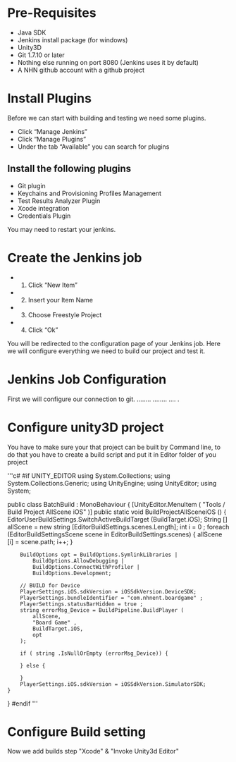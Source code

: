 # Pre-Requisites 
* Java SDK
* Jenkins install package (for windows)
* Unity3D
* Git 1.7.10 or later
* Nothing else running on port 8080 (Jenkins uses it by default)
* A NHN github account with a github project
# Install Plugins
Before we can start with building and testing we need some plugins.
* Click “Manage Jenkins”
* Click “Manage Plugins”
* Under the tab “Available” you can search for plugins

<h2>Install the following plugins</h2>

* Git plugin
* Keychains and Provisioning Profiles Management
* Test Results Analyzer Plugin
* Xcode integration
* Credentials Plugin

You may need to restart your jenkins.

# Create the Jenkins job
* 1. Click “New Item”
* 2. Insert your Item Name
* 3. Choose Freestyle Project
* 4. Click “Ok”

You will be redirected to the configuration page of your Jenkins job. Here we will configure everything we need to build our project and test it.

# Jenkins Job Configuration
First we will configure our connection to git.
........
........
....
.
# Configure unity3D project
You have to make sure your that project can be built by Command line, to do that you have to create a build script and put it in Editor folder of you project

'''c#
#if UNITY_EDITOR
using System.Collections;
using System.Collections.Generic;
using UnityEngine;
using UnityEditor;
using System;

public class BatchBuild : MonoBehaviour {
	[UnityEditor.MenuItem ( "Tools / Build Project AllScene iOS" )]
	public  static  void BuildProjectAllSceneiOS () {	
		EditorUserBuildSettings.SwitchActiveBuildTarget (BuildTarget.iOS);
		String [] allScene = new  string [EditorBuildSettings.scenes.Length];
		int i = 0 ;
		foreach (EditorBuildSettingsScene scene in EditorBuildSettings.scenes) {
			allScene [i] = scene.path;
			i++;
		}

		BuildOptions opt = BuildOptions.SymlinkLibraries |
			BuildOptions.AllowDebugging |
			BuildOptions.ConnectWithProfiler |
			BuildOptions.Development;

		// BUILD for Device
		PlayerSettings.iOS.sdkVersion = iOSSdkVersion.DeviceSDK;
		PlayerSettings.bundleIdentifier = "com.nhnent.boardgame" ;
		PlayerSettings.statusBarHidden = true ;
		string errorMsg_Device = BuildPipeline.BuildPlayer (
			allScene,
			"Board Game" ,
			BuildTarget.iOS,
			opt
		);

		if ( string .IsNullOrEmpty (errorMsg_Device)) {

		} else {

		}
		PlayerSettings.iOS.sdkVersion = iOSSdkVersion.SimulatorSDK;
	}
}
#endif
'''

# Configure Build setting
Now we add builds step "Xcode" & "Invoke Unity3d Editor"
